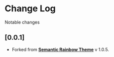 # Change Log

Notable changes

## [0.0.1]

- Forked from [**Semantic Rainbow Theme**](https://github.com/Thertzlor/semantic-rainbow/) v 1.0.5.
